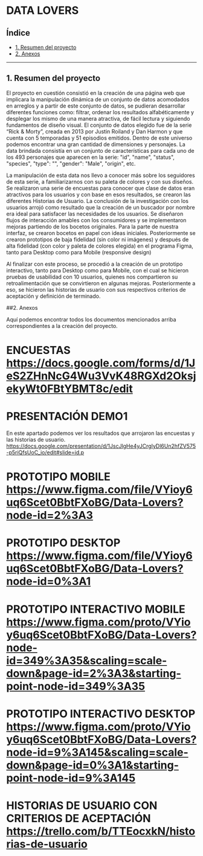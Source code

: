 # DATA LOVERS

## Índice

* [1. Resumen del proyecto](#1-resumen-del-proyecto)
* [2. Anexos](#2-anexos)
***

## 1. Resumen del proyecto

El proyecto en cuestión consistió en la creación de una página web que implicara la manipulación dinámica de un conjunto de datos acomodados en arreglos y a partir de este conjunto de datos, se pudieran desarrollar diferentes funciones como: filtrar, ordenar los resultados alfabéticamente y desplegar los mismo de una manera atractiva, de fácil lectura y siguiendo fundamentos de diseño visual. 
El conjunto de datos elegido fue de la serie “Rick & Morty”, creada en 2013 por Justin Roiland y Dan Harmon y que cuenta con 5 temporadas y 51 episodios emitidos. 
Dentro de este universo podemos encontrar una gran cantidad de dimensiones y personajes. La data brindada consistía en un conjunto de características para cada uno de los 493 personajes que aparecen en la serie: "id", "name", "status", "species", "type": "", "gender": "Male", "origin", etc.

La manipulación de esta data nos llevo a conocer más sobre los seguidores de esta serie, a familiarizarnos con su paleta de colores y con sus diseños. 
Se realizaron una serie de encuestas para conocer que clase de datos eran atractivos para los usuarios y con base en esos resultados, se crearon las diferentes Historias de Usuario. 
La conclusión de la investigación con los usuarios arrojó como resultado que la creación de un buscador por nombre era ideal para satisfacer las necesidades de los usuarios. Se diseñaron flujos de interacción amables con los consumidores y se implementaron mejoras partiendo de los bocetos originales. 
Para la parte de nuestra interfaz, se crearon bocetos en papel con ideas iniciales. Posteriormente se crearon prototipos de baja fidelidad (sin color ni imágenes) y después de alta fidelidad (con color y paleta de colores elegida) en el programa Figma, tanto para Desktop como para Mobile (responsive design)

Al finalizar con este proceso, se procedió a la creación de un prototipo interactivo, tanto para Desktop como para Mobile, con el cual se hicieron pruebas de usabilidad con 10 usuarios, quienes nos compartieron su retroalimentación que se convirtieron en algunas mejoras. Posteriormente a eso, se hicieron las historias de usuario con sus respectivos criterios de aceptación y definición de terminado. 

##2. Anexos

Aquí podemos encontrar todos los documentos mencionados arriba correspondientes a la creación del proyecto. 

# ENCUESTAS https://docs.google.com/forms/d/1JeS2ZHnNcG4Wu3VvK48RGXd2OksjekyWt0FBtYBMT8c/edit
# PRESENTACIÓN DEMO1 
En este apartado podemos ver los resultados que arrojaron las encuestas y las historias de usuario. 
https://docs.google.com/presentation/d/1JscJlgHe4yJCrgIyDl6Un2hfZV575-p5riQfsUoC_io/edit#slide=id.p
# PROTOTIPO MOBILE https://www.figma.com/file/VYioy6uq6Scet0BbtFXoBG/Data-Lovers?node-id=2%3A3
# PROTOTIPO DESKTOP https://www.figma.com/file/VYioy6uq6Scet0BbtFXoBG/Data-Lovers?node-id=0%3A1
# PROTOTIPO INTERACTIVO MOBILE https://www.figma.com/proto/VYioy6uq6Scet0BbtFXoBG/Data-Lovers?node-id=349%3A35&scaling=scale-down&page-id=2%3A3&starting-point-node-id=349%3A35
# PROTOTIPO INTERACTIVO DESKTOP https://www.figma.com/proto/VYioy6uq6Scet0BbtFXoBG/Data-Lovers?node-id=9%3A145&scaling=scale-down&page-id=0%3A1&starting-point-node-id=9%3A145
# HISTORIAS DE USUARIO CON CRITERIOS DE ACEPTACIÓN https://trello.com/b/TTEocxkN/historias-de-usuario
